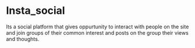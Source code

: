 # Insta_social
Its a social platform  that gives oppurtunity to interact with people on the site and join groups of their common interest and posts on the group their views and thoughts.
